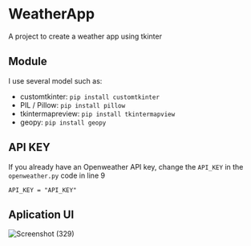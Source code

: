 # WeatherApp
A project to create a weather app using tkinter

## Module
I use several model such as:
* customtkinter: `pip install customtkinter`
* PIL / Pillow: `pip install pillow`
* tkintermapreview: `pip install tkintermapview`
* geopy: `pip install geopy`

## API KEY
If you already have an Openweather API key, change the `API_KEY` in the `openweather.py` code in line 9

```API_KEY = "API_KEY"```

## Aplication UI
![Screenshot (329)](https://github.com/Eleazer85/WeatherApp/assets/72891905/1d4efd17-8a53-41da-9ddf-6355681e4837)
